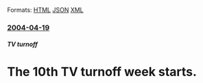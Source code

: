 
Formats: [HTML](/news/2004/04/19/the-10th-tv-turnoff-week-starts.html)  [JSON](/news/2004/04/19/the-10th-tv-turnoff-week-starts.json)  [XML](/news/2004/04/19/the-10th-tv-turnoff-week-starts.xml)  

### [2004-04-19](/news/2004/04/19/index.md)

##### TV turnoff
#  The 10th TV turnoff week starts.



